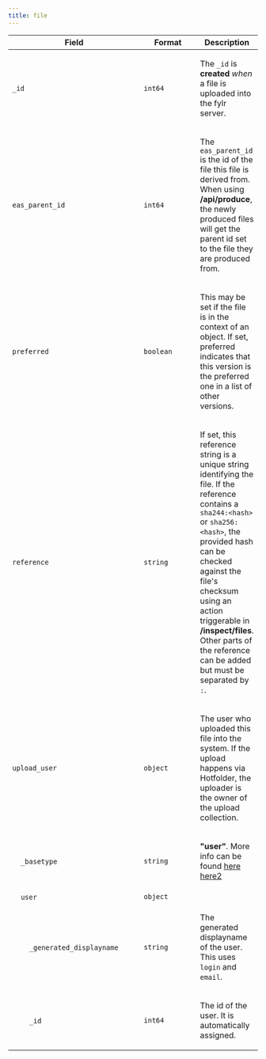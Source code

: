 ```yaml
---
title: file
---
```


<table>
        <thead>
            <tr>
                <th width="300">Field</th>
                <th width="155">Format</th>
                <th>Description</th>
            </tr>
        </thead>
        <tbody><tr>
        <td><code>_id</code></td>
        <td><code>int64<code></td>
        <td><p>The <code>_id</code> is <strong>created</strong> <em>when</em> a file is uploaded into the fylr server.</p>
</td>
    </tr><tr>
        <td><code>eas_parent_id</code></td>
        <td><code>int64<code></td>
        <td><p>The <code>eas_parent_id</code> is the id of the file this file is derived from. When using <strong>/api/produce</strong>, the newly produced files will get the parent id set to the file they are produced from.</p>
</td>
    </tr><tr>
        <td><code>preferred</code></td>
        <td><code>boolean<code></td>
        <td><p>This may be set if the file is in the context of an object. If set, preferred indicates that this version is the preferred one in a list of other versions.</p>
</td>
    </tr><tr>
        <td><code>reference</code></td>
        <td><code>string<code></td>
        <td><p>If set, this reference string is a unique string identifying the file. If the reference contains a <code>sha244:&lt;hash&gt;</code> or <code>sha256:&lt;hash&gt;</code>, the provided hash can be checked against the file's checksum using an action triggerable in <strong>/inspect/files</strong>. Other parts of the reference can be added but must be separated by <code>:</code>.</p>
</td>
    </tr><tr>
        <td><code>upload_user</code></td>
        <td><code>object<code></td>
        <td><p>The user who uploaded this file into the system. If the upload happens via Hotfolder, the uploader is the owner of the upload collection.</p>
</td>
    </tr><tr>
        <td>    <code>_basetype</code></td>
        <td><code>string<code></td>
        <td><p><strong>&quot;user&quot;</strong>. More info can be found <a href="./user.md">here</a> <a href="../system-data-types/user.md">here2</a></p>
</td>
    </tr><tr>
        <td>    <code>user</code></td>
        <td><code>object<code></td>
        <td></td>
    </tr><tr>
        <td>        <code>_generated_displayname</code></td>
        <td><code>string<code></td>
        <td><p>The generated displayname of the user. This uses <code>login</code> and <code>email</code>.</p>
</td>
    </tr><tr>
        <td>        <code>_id</code></td>
        <td><code>int64<code></td>
        <td><p>The id of the user. It is automatically assigned.</p>
</td>
    </tr></tbody>
    </table>